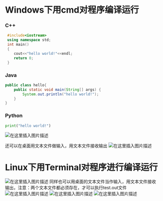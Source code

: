 # Windows下用cmd对程序编译运行
### C++
~~~c++
 #include<iostream>
 using namespace std;
 int main()
 {
	cout<<"hello world!"<<endl;
	return 0;	
 }
~~~
### Java
~~~java
public class hello{
	public static void main(String[] args) {
		System.out.println("hello world!");
	}
}
~~~
### Python
~~~python
print("hello world!")
~~~

![在这里插入图片描述](https://img-blog.csdnimg.cn/20190930210704887.png?x-oss-process=image/watermark,type_ZmFuZ3poZW5naGVpdGk,shadow_10,text_aHR0cHM6Ly9ibG9nLmNzZG4ubmV0L3oyMjAxOTg2MTEz,size_16,color_FFFFFF,t_70)

还可以在桌面用文本文件做输入，用文本文件接收输出
![在这里插入图片描述](https://img-blog.csdnimg.cn/20190930210835218.png?x-oss-process=image/watermark,type_ZmFuZ3poZW5naGVpdGk,shadow_10,text_aHR0cHM6Ly9ibG9nLmNzZG4ubmV0L3oyMjAxOTg2MTEz,size_16,color_FFFFFF,t_70)

# Linux下用Terminal对程序进行编译运行
![在这里插入图片描述](https://img-blog.csdnimg.cn/20191002014425479.png?x-oss-process=image/watermark,type_ZmFuZ3poZW5naGVpdGk,shadow_10,text_aHR0cHM6Ly9ibG9nLmNzZG4ubmV0L3oyMjAxOTg2MTEz,size_16,color_FFFFFF,t_70)
同样也可以用桌面的文本文件当作输入，用文本文件接收输出，注意：两个文本文件都必须存在，才可以执行test.out文件
![在这里插入图片描述](https://img-blog.csdnimg.cn/20191002014458568.png?x-oss-process=image/watermark,type_ZmFuZ3poZW5naGVpdGk,shadow_10,text_aHR0cHM6Ly9ibG9nLmNzZG4ubmV0L3oyMjAxOTg2MTEz,size_16,color_FFFFFF,t_70)
![在这里插入图片描述](https://img-blog.csdnimg.cn/20191002014448671.png?x-oss-process=image/watermark,type_ZmFuZ3poZW5naGVpdGk,shadow_10,text_aHR0cHM6Ly9ibG9nLmNzZG4ubmV0L3oyMjAxOTg2MTEz,size_16,color_FFFFFF,t_70)
![在这里插入图片描述](https://img-blog.csdnimg.cn/201910020145194.png?x-oss-process=image/watermark,type_ZmFuZ3poZW5naGVpdGk,shadow_10,text_aHR0cHM6Ly9ibG9nLmNzZG4ubmV0L3oyMjAxOTg2MTEz,size_16,color_FFFFFF,t_70)
